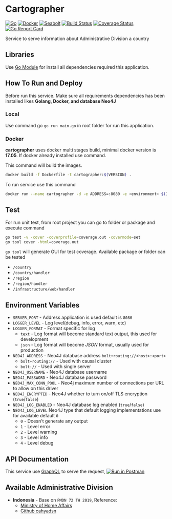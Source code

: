 # Cartographer

[![Go](https://img.shields.io/badge/go-1.14-00E5E6.svg)](https://golang.org/)
[![Docker](https://img.shields.io/badge/docker-19.03-2885E4.svg)](https://www.docker.com/)
[![Seabolt](https://img.shields.io/badge/seabolt-1.7.4-2885E4.svg)](https://github.com/neo4j-drivers/seabolt)
[![Build Status](https://travis-ci.org/dynastymasra/cartographer.svg?branch=master)](https://travis-ci.org/dynastymasra/cartographer)
[![Coverage Status](https://coveralls.io/repos/github/dynastymasra/cartographer/badge.svg?branch=master)](https://coveralls.io/github/dynastymasra/cartographer?branch=master)
[![Go Report Card](https://goreportcard.com/badge/github.com/dynastymasra/cartographer)](https://goreportcard.com/report/github.com/dynastymasra/cartographer)

Service to serve information about Administrative Division a country

## Libraries

Use [Go Module](https://blog.golang.org/using-go-modules) for install all dependencies required this application.

## How To Run and Deploy

Before run this service. Make sure all requirements dependencies has been installed likes **Golang, Docker, and database Neo4J**

### Local

Use command go ```go run main.go``` in root folder for run this application.

### Docker

**cartographer** uses docker multi stages build, minimal docker version is **17.05**. If docker already installed use command.

This command will build the images.
```bash
docker build -f Dockerfile -t cartographer:$(VERSION) .
```

To run service use this command
```bash
docker run --name cartographer -d -e ADDRESS=:8080 -e <environment> $(IMAGE):$(VERSION)
```

## Test

For run unit test, from root project you can go to folder or package and execute command
```bash
go test -v -cover -coverprofile=coverage.out -covermode=set
go tool cover -html=coverage.out
```
`go tool` will generate GUI for test coverage. Available package or folder can be tested

- `/country`
- `/country/handler`
- `/region`
- `/region/handler`
- `/infrastructure/web/handler`

## Environment Variables

+ `SERVER_PORT` - Address application is used default is `8080`
+ `LOGGER_LEVEL` - Log level(debug, info, error, warn, etc)
+ `LOGGER_FORMAT` - Format specific for log
  - `text` - Log format will become standard text output, this used for development
  - `json` - Log format will become *JSON* format, usually used for production
+ `NEO4J_ADDRESS` - Neo4J database address `bolt+routing://<host>:<port>`
  - `bolt+routing://` - Used with causal cluster
  - `bolt://` - Used with single server
+ `NEO4J_USERNAME` - Neo4J database username
+ `NEO4J_PASSWORD` - Neo4J database password
+ `NEO4J_MAX_CONN_POOL` - Neo4j maximum number of connections per URL to allow on this driver
+ `NEO4J_ENCRYPTED` - Neo4J whether to turn on/off TLS encryption (`true`/`false`)
+ `NEO4J_LOG_ENABLED` - Neo4J database log enabled (`true`/`false`)
+ `NEO4J_LOG_LEVEL` Neo4J type that default logging implementations use for available default `0`
  - `0` - Doesn't generate any output
  - `1` - Level error
  - `2` - Level warning
  - `3` - Level info
  - `4` - Level debug

## API Documentation

This service use [GraphQL](https://graphql.org/) to serve the request, [![Run in Postman](https://run.pstmn.io/button.svg)](https://app.getpostman.com/run-collection/45953192904281df47f8)

## Available Administrative Division

+ **Indonesia** - Base on `PMDN 72 TH 2019`, Reference:
  - [Ministry of Home Affairs](https://www.kemendagri.go.id/files/2020/PMDN%2072%20TH%202019+lampiran.pdf)
  - [Github cahyadsn](https://github.com/cahyadsn/wilayah)